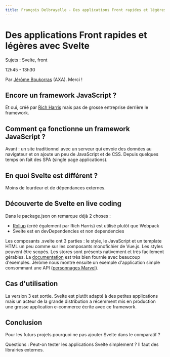 ```yaml
---
title: François Delbrayelle - Des applications Front rapides et légères avec Svelte
---
```


# Des applications Front rapides et légères avec Svelte

Sujets : Svelte, front

12h45 - 13h30

Par [Jérôme Boukorras](https://twitter.com/itupix) (AXA). Merci !

## Encore un framework JavaScript ?

Et oui, créé par [Rich Harris](https://twitter.com/rich_harris) mais pas de grosse entreprise derrière le framework.

## Comment ça fonctionne un framework JavaScript ?

Avant : un site traditionnel avec un serveur qui envoie des données au navigateur et on ajoute un peu de JavaScript et de CSS.
Depuis quelques temps on fait des SPA (single page applications).

## En quoi Svelte est différent ?

Moins de lourdeur et de dépendances externes.

## Découverte de Svelte en live coding

Dans le package.json on remarque déjà 2 choses :
- [Rollup](http://rollupjs.org/guide/en/) (créé également par Rich Harris) est utilisé plutôt que Webpack
- Svelte est en devDependencies et non dependencies

Les composants .svelte ont 3 parties : le style, le JavaScript et un template HTML un peu comme sur les composants monofichier de Vue.js. Les styles peuvent être scopés.
Les stores sont présents nativement et très facilement gérables.
La [documentation](https://svelte.dev/) est très bien fournie avec beaucoup d'exemples.
Jérôme nous montre ensuite un exemple d'application simple consommant une API ([personnages Marvel](https://developer.marvel.com/)).

## Cas d'utilisation

La version 3 est sortie.
Svelte est plutôt adapté à des petites applications mais un acteur de la grande distribution a récemment mis en production une grosse application e-commerce écrite avec ce framework.

## Conclusion

Pour les futurs projets pourquoi ne pas ajouter Svelte dans le comparatif ?

Questions : Peut-on tester les applications Svelte simplement ? Il faut des librairies externes.